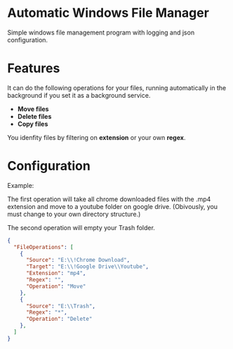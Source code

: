 # Automatic Windows File Manager
Simple windows file management program with logging and json configuration. 

# Features

It can do the following operations for your files, running automatically in the background if you set it as a background service.

* **Move files**
* **Delete files**
* **Copy files**

You idenfity files by filtering on **extension** or your own **regex**.

# Configuration

Example: 

The first operation will take all chrome downloaded files with the .mp4 extension and move to a youtube folder on google drive. (Obivously, you must change to your own directory structure.)

The second operation will empty your Trash folder.

```json
{
  "FileOperations": [
    {
      "Source": "E:\\!Chrome Download",
      "Target": "E:\\!Google Drive\\Youtube",
      "Extension": "mp4",
      "Regex": "",
      "Operation": "Move"
    },
    {
      "Source": "E:\\Trash",
      "Regex": "*",
      "Operation": "Delete"
    },
  ]
}


```